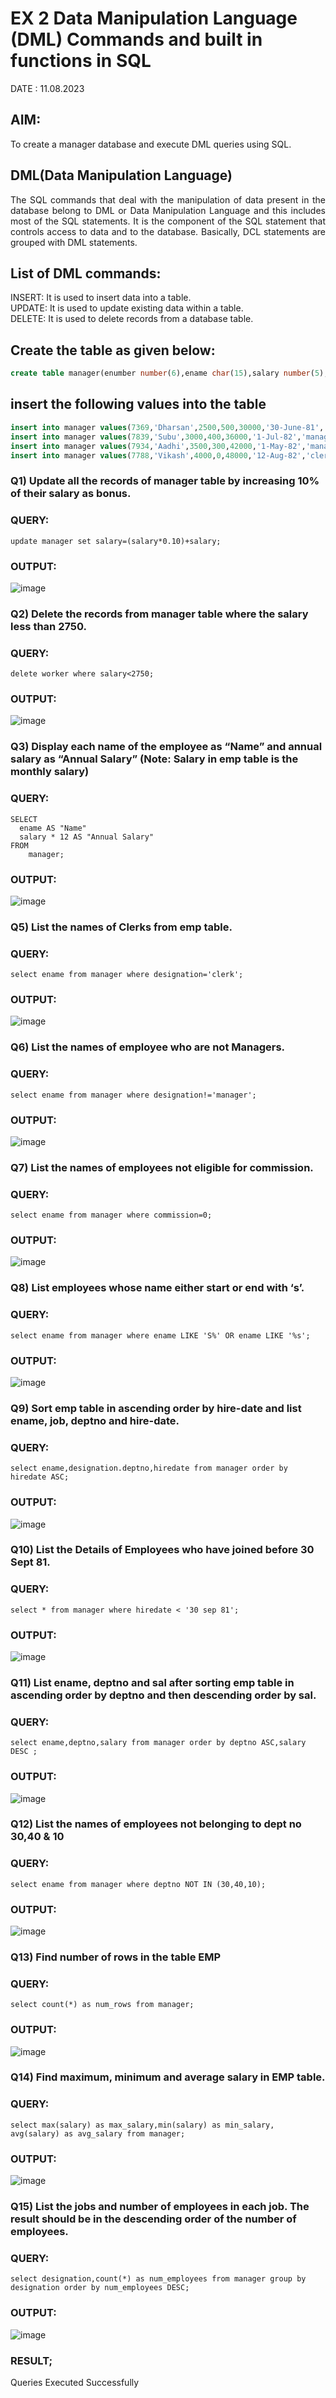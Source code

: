 # EX 2 Data Manipulation Language (DML) Commands and built in functions in SQL

DATE : 11.08.2023

## AIM:
To create a manager database and execute DML queries using SQL.


## DML(Data Manipulation Language)
<div align="justify">
The SQL commands that deal with the manipulation of data present in the database belong to DML or Data Manipulation Language and this includes most of the SQL statements. It is the component of the SQL statement that controls access to data and to the database. Basically, DCL statements are grouped with DML statements.
</div>

## List of DML commands: 
<div align="justify">
INSERT: It is used to insert data into a table.<br>
UPDATE: It is used to update existing data within a table.<br>
DELETE: It is used to delete records from a database table.<br>
</div>

## Create the table as given below:
```sql
create table manager(enumber number(6),ename char(15),salary number(5),commission number(4),annualsalary number(7),Hiredate date,designation char(10),deptno number(2),reporting char(10));
```

## insert the following values into the table
```sql
insert into manager values(7369,'Dharsan',2500,500,30000,'30-June-81','clerk',10,'John');
insert into manager values(7839,'Subu',3000,400,36000,'1-Jul-82','manager',null,'James');
insert into manager values(7934,'Aadhi',3500,300,42000,'1-May-82','manager',30,NULL);
insert into manager values(7788,'Vikash',4000,0,48000,'12-Aug-82','clerk',50,'Bond');
```

### Q1) Update all the records of manager table by increasing 10% of their salary as bonus.

### QUERY:
```
update manager set salary=(salary*0.10)+salary;
```

### OUTPUT:
![image](https://github.com/DhanushPalani/EX-2-Data-Manipulation-Language-DML-and-Data-Control-Language-DCL-Commands/assets/121594640/3fd9b83b-a6e7-4e47-b0cb-f2815bbbae95)


### Q2) Delete the records from manager table where the salary less than 2750.


### QUERY:
```
delete worker where salary<2750;
```

### OUTPUT:
![image](https://github.com/DhanushPalani/EX-2-Data-Manipulation-Language-DML-and-Data-Control-Language-DCL-Commands/assets/121594640/ad0c2970-47bc-4591-8f4b-a295a38b092d)


### Q3) Display each name of the employee as “Name” and annual salary as “Annual Salary” (Note: Salary in emp table is the monthly salary)


### QUERY:
```
SELECT
  ename AS "Name"
  salary * 12 AS "Annual Salary"
FROM
    manager;
```

### OUTPUT:
![image](https://github.com/DhanushPalani/EX-2-Data-Manipulation-Language-DML-and-Data-Control-Language-DCL-Commands/assets/121594640/b697b096-ba16-4329-ac6b-d015128fd061)


### Q5)	List the names of Clerks from emp table.


### QUERY:
```
select ename from manager where designation='clerk';
```

### OUTPUT:
![image](https://github.com/AtchayaSundaramoorthy/EX-2-Data-Manipulation-Language-DML-and-Data-Control-Language-DCL-Commands/assets/119393516/9dac7081-c1e3-4258-8599-e80a625dc1c3)


### Q6)	List the names of employee who are not Managers.


### QUERY:
```
select ename from manager where designation!='manager';
```

### OUTPUT:
![image](https://github.com/AtchayaSundaramoorthy/EX-2-Data-Manipulation-Language-DML-and-Data-Control-Language-DCL-Commands/assets/119393516/0b612e84-47ec-4a92-84cc-d8d47bad31a9)


### Q7)	List the names of employees not eligible for commission.


### QUERY:
```
select ename from manager where commission=0;
```

### OUTPUT:
![image](https://github.com/AtchayaSundaramoorthy/EX-2-Data-Manipulation-Language-DML-and-Data-Control-Language-DCL-Commands/assets/119393516/747f7859-d68a-4a3c-9489-1183fba86dc2)


### Q8)	List employees whose name either start or end with ‘s’.


### QUERY:
```
select ename from manager where ename LIKE 'S%' OR ename LIKE '%s';
```

### OUTPUT:
![image](https://github.com/AtchayaSundaramoorthy/EX-2-Data-Manipulation-Language-DML-and-Data-Control-Language-DCL-Commands/assets/119393516/c0f086e1-46d0-4227-8128-df05bff487c1)


### Q9) Sort emp table in ascending order by hire-date and list ename, job, deptno and hire-date.


### QUERY:
```
select ename,designation.deptno,hiredate from manager order by hiredate ASC;
```

### OUTPUT:
![image](https://github.com/AtchayaSundaramoorthy/EX-2-Data-Manipulation-Language-DML-and-Data-Control-Language-DCL-Commands/assets/119393516/016fc6e9-d11e-4ead-b6a3-3da2de24cb5e)



### Q10) List the Details of Employees who have joined before 30 Sept 81.


### QUERY:
```
select * from manager where hiredate < '30 sep 81';
```

### OUTPUT:
![image](https://github.com/AtchayaSundaramoorthy/EX-2-Data-Manipulation-Language-DML-and-Data-Control-Language-DCL-Commands/assets/119393516/9ca18434-a5c4-41a2-967c-1c8e04d2d9c0)


### Q11)	List ename, deptno and sal after sorting emp table in ascending order by deptno and then descending order by sal.


### QUERY:
```
select ename,deptno,salary from manager order by deptno ASC,salary DESC ;
```

### OUTPUT:
![image](https://github.com/AtchayaSundaramoorthy/EX-2-Data-Manipulation-Language-DML-and-Data-Control-Language-DCL-Commands/assets/119393516/d13ca56f-28a8-4dd8-9ae9-3baa0670c114)


### Q12) List the names of employees not belonging to dept no 30,40 & 10


### QUERY:
```
select ename from manager where deptno NOT IN (30,40,10);
```

### OUTPUT:
![image](https://github.com/AtchayaSundaramoorthy/EX-2-Data-Manipulation-Language-DML-and-Data-Control-Language-DCL-Commands/assets/119393516/18952b16-4129-4b9c-b465-38d259660223)


### Q13) Find number of rows in the table EMP

### QUERY:
```
select count(*) as num_rows from manager;
```

### OUTPUT:
![image](https://github.com/AtchayaSundaramoorthy/EX-2-Data-Manipulation-Language-DML-and-Data-Control-Language-DCL-Commands/assets/119393516/22521157-7fb3-4013-b3cc-253f9d45b3ba)


### Q14) Find maximum, minimum and average salary in EMP table.

### QUERY:
```
select max(salary) as max_salary,min(salary) as min_salary, avg(salary) as avg_salary from manager;
```

### OUTPUT:
![image](https://github.com/AtchayaSundaramoorthy/EX-2-Data-Manipulation-Language-DML-and-Data-Control-Language-DCL-Commands/assets/119393516/4a7af52d-2308-4cb8-a1e2-4f6fb400b707)


### Q15) List the jobs and number of employees in each job. The result should be in the descending order of the number of employees.

### QUERY:
```
select designation,count(*) as num_employees from manager group by designation order by num_employees DESC;
```

### OUTPUT:
![image](https://github.com/AtchayaSundaramoorthy/EX-2-Data-Manipulation-Language-DML-and-Data-Control-Language-DCL-Commands/assets/119393516/a765a09d-d3c5-41e2-98e5-0a1c6a9f5043)

### RESULT;

Queries Executed Successfully
